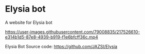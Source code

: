 # Elysia bot

A website for Elysia bot

https://user-images.githubusercontent.com/79008835/217526610-e314b1d5-87e8-4939-b919-f1e6bfcff36c.mp4

Elysia Bot Source code: https://github.com/JAZSI/Elysia
